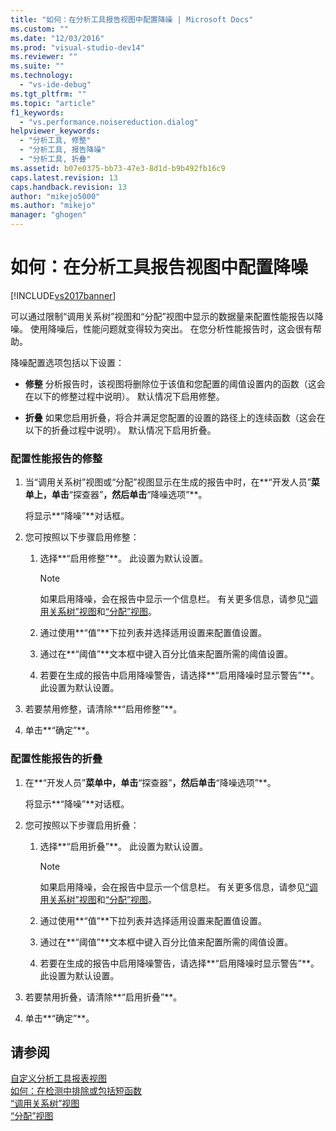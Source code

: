 ```yaml
---
title: "如何：在分析工具报告视图中配置降噪 | Microsoft Docs"
ms.custom: ""
ms.date: "12/03/2016"
ms.prod: "visual-studio-dev14"
ms.reviewer: ""
ms.suite: ""
ms.technology: 
  - "vs-ide-debug"
ms.tgt_pltfrm: ""
ms.topic: "article"
f1_keywords: 
  - "vs.performance.noisereduction.dialog"
helpviewer_keywords: 
  - "分析工具, 修整"
  - "分析工具, 报告降噪"
  - "分析工具, 折叠"
ms.assetid: b07e0375-bb73-47e3-8d1d-b9b492fb16c9
caps.latest.revision: 13
caps.handback.revision: 13
author: "mikejo5000"
ms.author: "mikejo"
manager: "ghogen"
---
```

# 如何：在分析工具报告视图中配置降噪
[!INCLUDE[vs2017banner](../code-quality/includes/vs2017banner.md)]

可以通过限制“调用关系树”视图和“分配”视图中显示的数据量来配置性能报告以降噪。  使用降噪后，性能问题就变得较为突出。  在您分析性能报告时，这会很有帮助。  
  
 降噪配置选项包括以下设置：  
  
-   **修整** 分析报告时，该视图将删除位于该值和您配置的阈值设置内的函数（这会在以下的修整过程中说明）。  默认情况下启用修整。  
  
-   **折叠** 如果您启用折叠，将合并满足您配置的设置的路径上的连续函数（这会在以下的折叠过程中说明）。  默认情况下启用折叠。  
  
### 配置性能报告的修整  
  
1.  当“调用关系树”视图或“分配”视图显示在生成的报告中时，在**“开发人员”**菜单上，单击**“探查器”**，然后单击**“降噪选项”**。  
  
     将显示**“降噪”**对话框。  
  
2.  您可按照以下步骤启用修整：  
  
    1.  选择**“启用修整”**。  此设置为默认设置。  
  
        > [!NOTE]
        >  如果启用降噪，会在报告中显示一个信息栏。  有关更多信息，请参见[“调用关系树”视图](../profiling/call-tree-view.md)和[“分配”视图](../profiling/dotnet-memory-allocations-view.md)。  
  
    2.  通过使用**“值”**下拉列表并选择适用设置来配置值设置。  
  
    3.  通过在**“阈值”**文本框中键入百分比值来配置所需的阈值设置。  
  
    4.  若要在生成的报告中启用降噪警告，请选择**“启用降噪时显示警告”**。  此设置为默认设置。  
  
3.  若要禁用修整，请清除**“启用修整”**。  
  
4.  单击**“确定”**。  
  
### 配置性能报告的折叠  
  
1.  在**“开发人员”**菜单中，单击**“探查器”**，然后单击**“降噪选项”**。  
  
     将显示**“降噪”**对话框。  
  
2.  您可按照以下步骤启用折叠：  
  
    1.  选择**“启用折叠”**。  此设置为默认设置。  
  
        > [!NOTE]
        >  如果启用降噪，会在报告中显示一个信息栏。  有关更多信息，请参见[“调用关系树”视图](../profiling/call-tree-view.md)和[“分配”视图](../profiling/dotnet-memory-allocations-view.md)。  
  
    2.  通过使用**“值”**下拉列表并选择适用设置来配置值设置。  
  
    3.  通过在**“阈值”**文本框中键入百分比值来配置所需的阈值设置。  
  
    4.  若要在生成的报告中启用降噪警告，请选择**“启用降噪时显示警告”**。  此设置为默认设置。  
  
3.  若要禁用折叠，请清除**“启用折叠”**。  
  
4.  单击**“确定”**。  
  
## 请参阅  
 [自定义分析工具报表视图](../profiling/customizing-performance-tools-report-views.md)   
 [如何：在检测中排除或包括短函数](../Topic/How%20to:%20Exclude%20or%20Include%20Short%20Functions%20from%20Instrumentation.md)   
 [“调用关系树”视图](../profiling/call-tree-view.md)   
 [“分配”视图](../profiling/dotnet-memory-allocations-view.md)